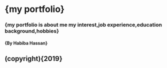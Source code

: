 # {my portfolio}
### {my portfolio is about me my interest,job experience,education background,hobbies}
#### {By Habiba Hassan}
## (copyright){2019}
